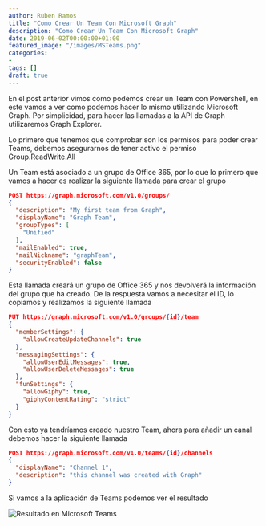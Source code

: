 ```yaml
---
author: Ruben Ramos
title: "Como Crear Un Team Con Microsoft Graph"
description: "Como Crear Un Team Con Microsoft Graph"
date: 2019-06-02T00:00:00+01:00
featured_image: "/images/MSTeams.png"
categories:
- 
tags: []
draft: true
---
```


En el post anterior vimos como podemos crear un Team con Powershell, en este vamos a ver como podemos hacer lo mismo utilizando Microsoft Graph. Por simplicidad, para hacer las llamadas a la API de Graph utilizaremos Graph Explorer.

Lo primero que tenemos que comprobar son los permisos para poder crear Teams, debemos asegurarnos de tener activo el permiso Group.ReadWrite.All

Un Team está asociado a un grupo de Office 365, por lo que lo primero que vamos a hacer es realizar la siguiente llamada para crear el grupo

```json
POST https://graph.microsoft.com/v1.0/groups/
{
  "description": "My first team from Graph",
  "displayName": "Graph Team",
  "groupTypes": [
    "Unified"
  ],
  "mailEnabled": true,
  "mailNickname": "graphTeam",
  "securityEnabled": false
}
```

Esta llamada creará un grupo de Office 365 y nos devolverá la información del grupo que ha creado. De la respuesta vamos a necesitar el ID, lo copiamos y realizamos la siguiente llamada

```json
PUT https://graph.microsoft.com/v1.0/groups/{id}/team
{
  "memberSettings": {
    "allowCreateUpdateChannels": true
  },
  "messagingSettings": {
    "allowUserEditMessages": true,
    "allowUserDeleteMessages": true
  },
  "funSettings": {
    "allowGiphy": true,
    "giphyContentRating": "strict"
  }
}
```

Con esto ya tendríamos creado nuestro Team, ahora para añadir un canal debemos hacer la siguiente llamada

```json
POST https://graph.microsoft.com/v1.0/teams/{id}/channels
{
  "displayName": "Channel 1",
  "description": "this channel was created with Graph"
}
```

Si vamos a la aplicación de Teams podemos ver el resultado

![Resultado en Microsoft Teams](/images/como-crear-un-team-con-microsoft-graph-01.png)